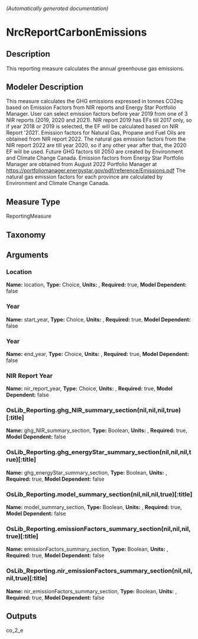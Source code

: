 

###### (Automatically generated documentation)

# NrcReportCarbonEmissions

## Description
This reporting measure calculates the annual greenhouse gas emissions.

## Modeler Description
This measure calculates the GHG emissions expressed in tonnes CO2eq based on Emission Factors from NIR reports and Energy Star Portfolio Manager. User can select emission factors before year 2019 from one of 3 NIR reports (2019, 2020 and 2021).
            NIR report 2019 has EFs till 2017 only, so if year 2018 or 2019 is selected, the EF will be calculated based on NIR Report '2021'. Emission factors for Natural Gas,
            Propane and Fuel Oils are obtained from NIR report 2022. The natural gas emission factors from the NIR report 2022 are till year 2020, so if any other year after
            that, the 2020 EF will be used.
            Future GHG factors till 2050 are created by Environment and Climate Change Canada.
            Emission factors from Energy Star Portfolio Manager are obtained from August 2022 Portfolio Manager at https://portfoliomanager.energystar.gov/pdf/reference/Emissions.pdf
            The natural gas emission factors for each province are calculated by Environment and Climate Change Canada.

## Measure Type
ReportingMeasure

## Taxonomy


## Arguments


### Location

**Name:** location,
**Type:** Choice,
**Units:** ,
**Required:** true,
**Model Dependent:** false

### Year

**Name:** start_year,
**Type:** Choice,
**Units:** ,
**Required:** true,
**Model Dependent:** false

### Year

**Name:** end_year,
**Type:** Choice,
**Units:** ,
**Required:** true,
**Model Dependent:** false

### NIR Report Year

**Name:** nir_report_year,
**Type:** Choice,
**Units:** ,
**Required:** true,
**Model Dependent:** false

### OsLib_Reporting.ghg_NIR_summary_section(nil,nil,nil,true)[:title]

**Name:** ghg_NIR_summary_section,
**Type:** Boolean,
**Units:** ,
**Required:** true,
**Model Dependent:** false

### OsLib_Reporting.ghg_energyStar_summary_section(nil,nil,nil,true)[:title]

**Name:** ghg_energyStar_summary_section,
**Type:** Boolean,
**Units:** ,
**Required:** true,
**Model Dependent:** false

### OsLib_Reporting.model_summary_section(nil,nil,nil,true)[:title]

**Name:** model_summary_section,
**Type:** Boolean,
**Units:** ,
**Required:** true,
**Model Dependent:** false

### OsLib_Reporting.emissionFactors_summary_section(nil,nil,nil,true)[:title]

**Name:** emissionFactors_summary_section,
**Type:** Boolean,
**Units:** ,
**Required:** true,
**Model Dependent:** false

### OsLib_Reporting.nir_emissionFactors_summary_section(nil,nil,nil,true)[:title]

**Name:** nir_emissionFactors_summary_section,
**Type:** Boolean,
**Units:** ,
**Required:** true,
**Model Dependent:** false





## Outputs




co_2_e
